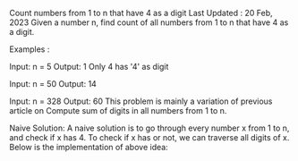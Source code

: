 Count numbers from 1 to n that have 4 as a digit
Last Updated : 20 Feb, 2023
Given a number n, find count of all numbers from 1 to n that have 4 as a digit.

Examples : 

Input:   n = 5
Output:  1
Only 4 has '4' as digit

Input:   n = 50
Output:  14

Input:   n = 328
Output:  60
This problem is mainly a variation of previous article on Compute sum of digits in all numbers from 1 to n.

Naive Solution: A naive solution is to go through every number x from 1 to n, and check if x has 4. To check if x has or not, we can traverse all digits of x. Below is the implementation of above idea:
